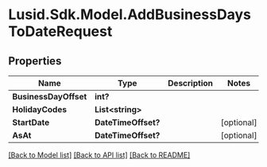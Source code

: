 
# Lusid.Sdk.Model.AddBusinessDaysToDateRequest

## Properties

Name | Type | Description | Notes
------------ | ------------- | ------------- | -------------
**BusinessDayOffset** | **int?** |  | 
**HolidayCodes** | **List&lt;string&gt;** |  | 
**StartDate** | **DateTimeOffset?** |  | [optional] 
**AsAt** | **DateTimeOffset?** |  | [optional] 

[[Back to Model list]](../README.md#documentation-for-models)
[[Back to API list]](../README.md#documentation-for-api-endpoints)
[[Back to README]](../README.md)

